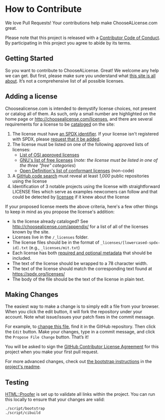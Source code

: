 # How to Contribute

We love Pull Requests! Your contributions help make ChooseALicense.com great.

Please note that this project is released with a [Contributor Code of Conduct](CODE_OF_CONDUCT.md). By participating in this project you agree to abide by its terms.

## Getting Started

So you want to contribute to ChooseALicense. Great! We welcome any help we can
get. But first, please make sure you understand what
[this site is all about](http://choosealicense.com/about). It’s not a comprehensive list of all possible licenses.

## Adding a license

Choosealicense.com is intended to demystify license choices, not present or catalog all of them. As such, only a small number are highlighted on the home page or <http://choosealicense.com/licenses>, and there are several requirements for a license to be [cataloged](http://choosealicense.com/appendix/) on the site:

1. The license must have [an SPDX identifier](https://spdx.org/licenses/). If your license isn't registered with SPDX, please [request that it be added](https://spdx.org/spdx-license-list/request-new-license).
2. The license must be listed on one of the following approved lists of licenses:
   * [List of OSI approved licenses](https://opensource.org/licenses/alphabetical)
   * [GNU's list of free licenses](https://www.gnu.org/licenses/license-list.en.html) (*note: the license must be listed in one of the three "free" categories*)
   * [Open Definition's list of conformant licenses](http://opendefinition.org/licenses/) (non-code)
3. A [GitHub code search](https://github.com/search?q=MIT+filename%3ALICENSE&type=Code) must reveal at least *1,000* public repositories using the license
4. Identification of 3 notable projects using the license with straightforward LICENSE files which serve as examples newcomers can follow and that could be detected by [licensee](https://github.com/benbalter/licensee) if it knew about the license

If your proposed license meets the above criteria, here's a few other things to keep in mind as you propose the license's addition:

* Is the license already cataloged? See <http://choosealicense.com/appendix/> for a list of all of the licenses known by the site.
* Licenses live in the `/_licenses` folder.
* The license files should be in the format of `_licenses/[lowercased-spdx-id].txt` (e.g., `_licenses/mit.txt`)
* Each license has both [required and optional metadata](https://github.com/github/choosealicense.com#license-metadata) that should be included.
* The text of the license should be wrapped to a 78 character width.
* The text of the license should match the corresponding text found at https://spdx.org/licenses/
* The body of the file should be the text of the license in plain text.

## Making Changes

The easiest way to make a change is to simply edit a file from your browser.
When you click the edit button, it will fork the repository under your account.
Note what issue/issues your patch fixes in the commit message.

For example, to [change this file](/CONTRIBUTING.md),
find it in the GitHub repository. Then click the `Edit` button. Make your
changes, type in a commit message, and click the `Propose File Change` button.
That’s it!

You will be asked to sign the [GitHub Contributor License Agreement](https://cla.github.com/) for this project when you make your first pull request. 

For more advanced changes, check out [the bootstrap instructions](https://github.com/github/choosealicense.com#run-it-on-your-machine) in the [project's readme](/README.md).

## Testing

[HTML::Proofer](https://github.com/gjtorikian/html-proofer) is set up to validate all links within the project. You can run this locally to ensure that your changes are valid:

```shell
./script/bootstrap
./script/cibuild
```
